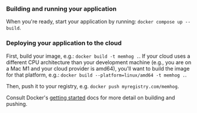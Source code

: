 ### Building and running your application

When you're ready, start your application by running:
`docker compose up --build`.

### Deploying your application to the cloud

First, build your image, e.g.: `docker build -t memhog .`.
If your cloud uses a different CPU architecture than your development
machine (e.g., you are on a Mac M1 and your cloud provider is amd64),
you'll want to build the image for that platform, e.g.:
`docker build --platform=linux/amd64 -t memhog .`.

Then, push it to your registry, e.g. `docker push myregistry.com/memhog`.

Consult Docker's [getting started](https://docs.docker.com/go/get-started-sharing/)
docs for more detail on building and pushing.
